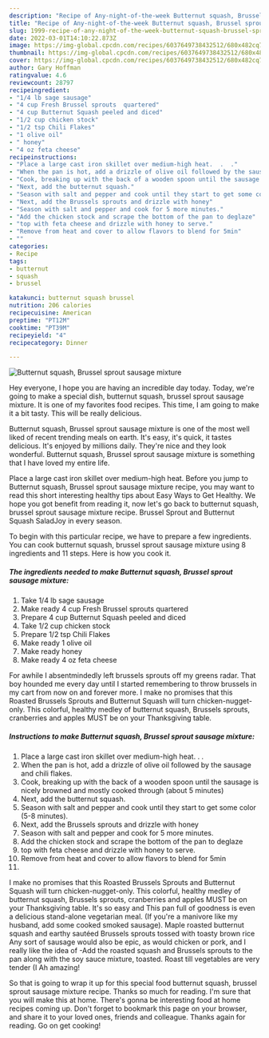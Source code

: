 ```yaml
---
description: "Recipe of Any-night-of-the-week Butternut squash, Brussel sprout sausage mixture"
title: "Recipe of Any-night-of-the-week Butternut squash, Brussel sprout sausage mixture"
slug: 1999-recipe-of-any-night-of-the-week-butternut-squash-brussel-sprout-sausage-mixture
date: 2022-03-01T14:10:22.873Z
image: https://img-global.cpcdn.com/recipes/6037649738432512/680x482cq70/butternut-squash-brussel-sprout-sausage-mixture-recipe-main-photo.jpg
thumbnail: https://img-global.cpcdn.com/recipes/6037649738432512/680x482cq70/butternut-squash-brussel-sprout-sausage-mixture-recipe-main-photo.jpg
cover: https://img-global.cpcdn.com/recipes/6037649738432512/680x482cq70/butternut-squash-brussel-sprout-sausage-mixture-recipe-main-photo.jpg
author: Gary Hoffman
ratingvalue: 4.6
reviewcount: 28797
recipeingredient:
- "1/4 lb sage sausage"
- "4 cup Fresh Brussel sprouts  quartered"
- "4 cup Butternut Squash peeled and diced"
- "1/2 cup chicken stock"
- "1/2 tsp Chili Flakes"
- "1 olive oil"
- " honey"
- "4 oz feta cheese"
recipeinstructions:
- "Place a large cast iron skillet over medium-high heat.  .  ."
- "When the pan is hot, add a drizzle of olive oil followed by the sausage and chili flakes."
- "Cook, breaking up with the back of a wooden spoon until the sausage is nicely browned and mostly cooked through (about 5 minutes)"
- "Next, add the butternut squash."
- "Season with salt and pepper and cook until they start to get some color (5-8 minutes)."
- "Next, add the Brussels sprouts and drizzle with honey"
- "Season with salt and pepper and cook for 5 more minutes."
- "Add the chicken stock and scrape the bottom of the pan to deglaze"
- "top with feta cheese and drizzle with honey to serve."
- "Remove from heat and cover to allow flavors to blend for 5min"
- ""
categories:
- Recipe
tags:
- butternut
- squash
- brussel

katakunci: butternut squash brussel 
nutrition: 206 calories
recipecuisine: American
preptime: "PT12M"
cooktime: "PT39M"
recipeyield: "4"
recipecategory: Dinner

---
```



![Butternut squash, Brussel sprout sausage mixture](https://img-global.cpcdn.com/recipes/6037649738432512/680x482cq70/butternut-squash-brussel-sprout-sausage-mixture-recipe-main-photo.jpg)

Hey everyone, I hope you are having an incredible day today. Today, we're going to make a special dish, butternut squash, brussel sprout sausage mixture. It is one of my favorites food recipes. This time, I am going to make it a bit tasty. This will be really delicious.

Butternut squash, Brussel sprout sausage mixture is one of the most well liked of recent trending meals on earth. It's easy, it's quick, it tastes delicious. It's enjoyed by millions daily. They're nice and they look wonderful. Butternut squash, Brussel sprout sausage mixture is something that I have loved my entire life.

Place a large cast iron skillet over medium-high heat. Before you jump to Butternut squash, Brussel sprout sausage mixture recipe, you may want to read this short interesting healthy tips about Easy Ways to Get Healthy. We hope you got benefit from reading it, now let's go back to butternut squash, brussel sprout sausage mixture recipe. Brussel Sprout and Butternut Squash SaladJoy in every season.


To begin with this particular recipe, we have to prepare a few ingredients. You can cook butternut squash, brussel sprout sausage mixture using 8 ingredients and 11 steps. Here is how you cook it.

<!--inarticleads1-->

##### The ingredients needed to make Butternut squash, Brussel sprout sausage mixture:

1. Take 1/4 lb sage sausage
1. Make ready 4 cup Fresh Brussel sprouts  quartered
1. Prepare 4 cup Butternut Squash peeled and diced
1. Take 1/2 cup chicken stock
1. Prepare 1/2 tsp Chili Flakes
1. Make ready 1 olive oil
1. Make ready  honey
1. Make ready 4 oz feta cheese


For awhile I absentmindedly left brussels sprouts off my greens radar. That boy hounded me every day until I started remembering to throw brussels in my cart from now on and forever more. I make no promises that this Roasted Brussels Sprouts and Butternut Squash will turn chicken-nugget-only. This colorful, healthy medley of butternut squash, Brussels sprouts, cranberries and apples MUST be on your Thanksgiving table. 

<!--inarticleads2-->

##### Instructions to make Butternut squash, Brussel sprout sausage mixture:

1. Place a large cast iron skillet over medium-high heat.  .  .
1. When the pan is hot, add a drizzle of olive oil followed by the sausage and chili flakes.
1. Cook, breaking up with the back of a wooden spoon until the sausage is nicely browned and mostly cooked through (about 5 minutes)
1. Next, add the butternut squash.
1. Season with salt and pepper and cook until they start to get some color (5-8 minutes).
1. Next, add the Brussels sprouts and drizzle with honey
1. Season with salt and pepper and cook for 5 more minutes.
1. Add the chicken stock and scrape the bottom of the pan to deglaze
1. top with feta cheese and drizzle with honey to serve.
1. Remove from heat and cover to allow flavors to blend for 5min
1. 


I make no promises that this Roasted Brussels Sprouts and Butternut Squash will turn chicken-nugget-only. This colorful, healthy medley of butternut squash, Brussels sprouts, cranberries and apples MUST be on your Thanksgiving table. It's so easy and This pan full of goodness is even a delicious stand-alone vegetarian meal. (If you're a manivore like my husband, add some cooked smoked sausage). Maple roasted butternut squash and earthy sautéed Brussels sprouts tossed with toasty brown rice Any sort of sausage would also be epic, as would chicken or pork, and I really like the idea of -Add the roasted squash and Brussels sprouts to the pan along with the soy sauce mixture, toasted. Roast till vegetables are very tender (I Ah amazing! 

So that is going to wrap it up for this special food butternut squash, brussel sprout sausage mixture recipe. Thanks so much for reading. I'm sure that you will make this at home. There's gonna be interesting food at home recipes coming up. Don't forget to bookmark this page on your browser, and share it to your loved ones, friends and colleague. Thanks again for reading. Go on get cooking!
